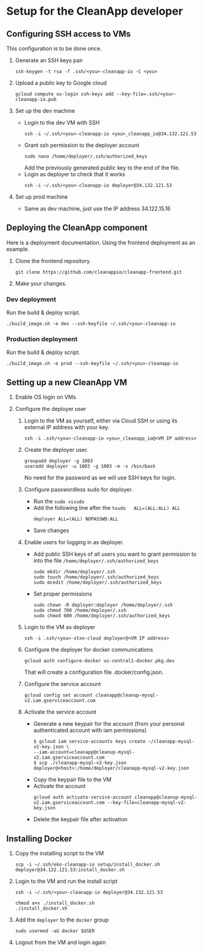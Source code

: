# Setup for the CleanApp developer

## Configuring SSH access to VMs

This configuration is to be done once.

1.  Generate an SSH keys pair
    ```
    ssh-keygen -t rsa -f .ssh/<you>-cleanapp-io -C <you>
    ```

1.  Upload a public key to Google cloud
    ```
    gcloud compute os-login ssh-keys add --key-file=.ssh/<you>-cleanapp-io.pub
    ```

1.  Set up the dev machine
    *   Login to the dev VM with SSH
        ```
        ssh -i ~/.ssh/<you>-cleanapp-io <you>_cleanapp_io@34.132.121.53
        ```
    *   Grant ssh permission to the deployer account
        ```
        sudo nano /home/deployer/.ssh/authorized_keys
        ```
        Add the previously generated public key to the end of the file.
    *   Login as deployer to check that it works
        ```
        ssh -i ~/.ssh/<you>-cleanapp-io deployer@34.132.121.53
        ```
1.  Set up prod machine
    *   Same as dev machine, just use the IP address 34.122.15.16

## Deploying the CleanApp component

Here is a deployment documentation. Using the frontend deployment as an example.

1.  Clone the frontend repository.
    ```
    git clone https://github.com/cleanappio/cleanapp-frontend.git
    ```

2.  Make your changes.

### Dev deployment

Run the build & deploy script.
```
./build_image.sh -e dev --ssh-keyfile ~/.ssh/<you>-cleanapp-io
```

### Production deployment

Run the build & deploy script.
```
./build_image.sh -e prod --ssh-keyfile ~/.ssh/<you>-cleanapp-io
```

## Setting up a new CleanApp VM

1.  Enable OS login on VMs

   1.  Configure the deployer user
       1.  Login to the VM as yourself, either via Cloud SSH or using its external IP address with your key.
           ```
           ssh -i .ssh/<you>-cleanapp-io <you>_cleanapp_io@<VM IP address>
           ```

       1.  Create the deployer user.
           ```
           groupadd deployer -g 1003
           useradd deployer -u 1003 -g 1003 -m -s /bin/bash
           ```
           No need for the password as we will use SSH keys for login.

       1.  Configure passwordless sudo for deployer.
           *   Run the `sudo visudo`
           *   Add the following line after the `%sudo   ALL=(ALL:ALL) ALL`
               ```
               deployer ALL=(ALL) NOPASSWD:ALL
               ```
           *   Save changes

       1.  Enable users for logging in as deployer.
           *   Add public SSH keys of all users you want to grant permission to into the file `/home/deployer/.ssh/authorized_keys`
               ```
               sudo mkdir /home/deployer/.ssh
               sudo touch /home/deployer/.ssh/authorized_keys
               sudo mcedit /home/deployer/.ssh/authorized_keys
               ``` 
           *   Set proper permissions
               ```
               sudo chown -R deployer:deployer /home/deployer/.ssh
               sudo chmod 700 /home/deployer/.ssh
               sudo chmod 600 /home/deployer/.ssh/authorized_keys
               ```

       1.  Login to the VM as deployer
           ```
           ssh -i .ssh/<you>-stxn-cloud deployer@<VM IP address>
           ```

       1.  Configure the deployer for docker communications
           ```
           gcloud auth configure-docker us-central1-docker.pkg.dev
           ``` 
           That will create a configuration file .docker/config.json.

       1.  Configure the service account
           ```
           gcloud config set account cleanapp@cleanup-mysql-v2.iam.gserviceaccount.com
           ```

       1. Activate the service account
           *   Generate a new keypair for the account (from your personal authenticated account with iam permissions)
               ```
               $ gcloud iam service-accounts keys create ~/cleanapp-mysql-v2-key.json \
               --iam-account=cleanapp@cleanup-mysql-v2.iam.gserviceaccount.com
               $ scp ./cleanapp-mysql-v2-key.json deployer@<host>:/home/deployer/cleanapp-mysql-v2-key.json
               ```
           *   Copy the keypair file to the VM
           *   Activate the account
               ```
               gcloud auth activate-service-account cleanapp@cleanup-mysql-v2.iam.gserviceaccount.com --key-file=cleanapp-mysql-v2-key.json
               ```
           *   Delete the keypair file after activation

## Installing Docker

1.  Copy the installing script to the VM
    ```
    scp -i ~/.ssh/eko-cleanapp-io setup/install_docker.sh deployer@34.132.121.53:install_docker.sh
    ```
1.  Login to the VM and run the install script
    ```
    ssh -i ~/.ssh/<you>-cleanapp-io deployer@34.132.121.53
    ```
    ```
    chmod a+x ./install_docker.sh
    ./install_docker.sh
    ```
1.  Add the `deployer` to the `docker` group
    ```
    sudo usermod -aG docker $USER
    ```
1.  Logout from the VM and login again
